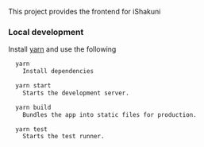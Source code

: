 This project provides the frontend for iShakuni


### Local development

Install [yarn](https://yarnpkg.com/en/docs/install) and use the following

```bash
  yarn
    Install dependencies

  yarn start
    Starts the development server.

  yarn build
    Bundles the app into static files for production.

  yarn test
    Starts the test runner.
```
